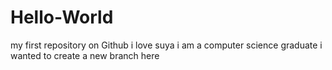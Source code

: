 # Hello-World
my first repository on Github
i love suya
i am a computer science graduate
i wanted to create a new branch here
